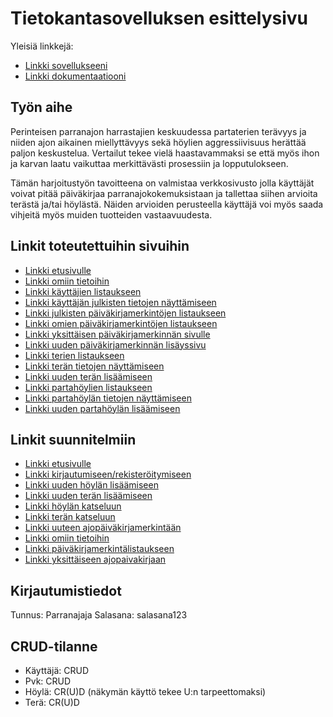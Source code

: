 # Tietokantasovelluksen esittelysivu

Yleisiä linkkejä:

* [Linkki sovellukseeni](https://ttuotila.users.cs.helsinki.fi/tsoha/)
* [Linkki dokumentaatiooni](https://github.com/qzuw/Tsoha-Bootstrap/blob/master/doc/dokumentaatio.pdf)

## Työn aihe

Perinteisen parranajon harrastajien keskuudessa partaterien terävyys ja niiden ajon aikainen miellyttävyys sekä höylien aggressiivisuus 
herättää paljon keskustelua. Vertailut tekee vielä haastavammaksi se että myös ihon ja karvan laatu vaikuttaa merkittävästi prosessiin ja 
lopputulokseen.

Tämän harjoitustyön tavoitteena on valmistaa verkkosivusto jolla käyttäjät voivat pitää päiväkirjaa parranajokokemuksistaan ja tallettaa 
siihen arvioita terästä ja/tai höylästä. Näiden arvioiden perusteella käyttäjä voi myös saada vihjeitä myös muiden tuotteiden vastaavuudesta.

## Linkit toteutettuihin sivuihin

* [Linkki etusivulle](https://ttuotila.users.cs.helsinki.fi/tsoha/)
* [Linkki omiin tietoihin](https://ttuotila.users.cs.helsinki.fi/tsoha/omat_tiedot)
* [Linkki käyttäjien listaukseen](https://ttuotila.users.cs.helsinki.fi/tsoha/listaa_kayttajat)
* [Linkki käyttäjän julkisten tietojen näyttämiseen](https://ttuotila.users.cs.helsinki.fi/tsoha/nayta_kayttaja/1)
* [Linkki julkisten päiväkirjamerkintöjen listaukseen](https://ttuotila.users.cs.helsinki.fi/tsoha/listaa_paivakirjat)
* [Linkki omien päiväkirjamerkintöjen listaukseen](https://ttuotila.users.cs.helsinki.fi/tsoha/listaa_omat_paivakirjat)
* [Linkki yksittäisen päiväkirjamerkinnän sivulle](https://ttuotila.users.cs.helsinki.fi/tsoha/nayta_paivakirja/1)
* [Linkki uuden päiväkirjamerkinnän lisäyssivu](https://ttuotila.users.cs.helsinki.fi/tsoha/uusi_paivakirja)
* [Linkki terien listaukseen](https://ttuotila.users.cs.helsinki.fi/tsoha/listaa_terat)
* [Linkki terän tietojen näyttämiseen](https://ttuotila.users.cs.helsinki.fi/tsoha/nayta_tera/1)
* [Linkki uuden terän lisäämiseen](https://ttuotila.users.cs.helsinki.fi/tsoha/uusi_tera)
* [Linkki partahöylien listaukseen](https://ttuotila.users.cs.helsinki.fi/tsoha/listaa_hoylat)
* [Linkki partahöylän tietojen näyttämiseen](https://ttuotila.users.cs.helsinki.fi/tsoha/nayta_hoyla/1)
* [Linkki uuden partahöylän lisäämiseen](https://ttuotila.users.cs.helsinki.fi/tsoha/uusi_hoyla)

## Linkit suunnitelmiin

* [Linkki etusivulle](https://ttuotila.users.cs.helsinki.fi/tsoha/suunnitelmat/etusivu)
* [Linkki kirjautumiseen/rekisteröitymiseen](https://ttuotila.users.cs.helsinki.fi/tsoha/suunnitelmat/kirjaudu)
* [Linkki uuden höylän lisäämiseen](https://ttuotila.users.cs.helsinki.fi/tsoha/suunnitelmat/uusi_hoyla)
* [Linkki uuden terän lisäämiseen](https://ttuotila.users.cs.helsinki.fi/tsoha/suunnitelmat/uusi_tera)
* [Linkki höylän katseluun](https://ttuotila.users.cs.helsinki.fi/tsoha/suunnitelmat/nayta_hoyla)
* [Linkki terän katseluun](https://ttuotila.users.cs.helsinki.fi/tsoha/suunnitelmat/nayta_tera)
* [Linkki uuteen ajopäiväkirjamerkintään](https://ttuotila.users.cs.helsinki.fi/tsoha/suunnitelmat/uusi_ajopaivakirja)
* [Linkki omiin tietoihin](https://ttuotila.users.cs.helsinki.fi/tsoha/suunnitelmat/omat_tiedot)
* [Linkki päiväkirjamerkintälistaukseen](https://ttuotila.users.cs.helsinki.fi/tsoha/suunnitelmat/listaa_ajot)
* [Linkki yksittäiseen ajopaivakirjaan](https://ttuotila.users.cs.helsinki.fi/tsoha/suunnitelmat/ajopaivakirja)

## Kirjautumistiedot

Tunnus: Parranajaja
Salasana: salasana123

## CRUD-tilanne
* Käyttäjä: CRUD
* Pvk: CRUD
* Höylä: CR(U)D (näkymän käyttö tekee U:n tarpeettomaksi)
* Terä: CR(U)D
